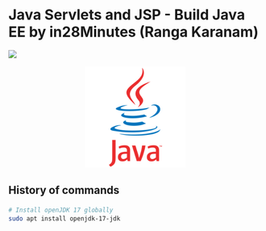 # Java Servlets and JSP - Build Java EE by in28Minutes (Ranga Karanam)
![](https://img.shields.io/badge/status-in%20progress-blue)

<p align="center"> 
<img src=".github/logo.png">
</p>

## History of commands

```bash
# Install openJDK 17 globally
sudo apt install openjdk-17-jdk
```